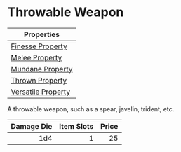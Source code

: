 # Throwable Weapon

| Properties                                                               |
| ------------------------------------------------------------------------ |
| [Finesse Property](../../Weapon%20Properties/Finesse%20Property.md)         |
| [Melee Property](../../Weapon%20Properties/Melee%20Property.md)             |
| [Mundane Property](../../Material%20Properties/Mundane%20Property.md) |
| [Thrown Property](../../Weapon%20Properties/Thrown%20Property.md)           |
| [Versatile Property](../../Weapon%20Properties/Versatile%20Property.md)     |

A throwable weapon, such as a spear, javelin, trident, etc.

| Damage Die | Item Slots | Price |
| ---------: | ---------: | ----: |
|        1d4 |          1 |    25 |

